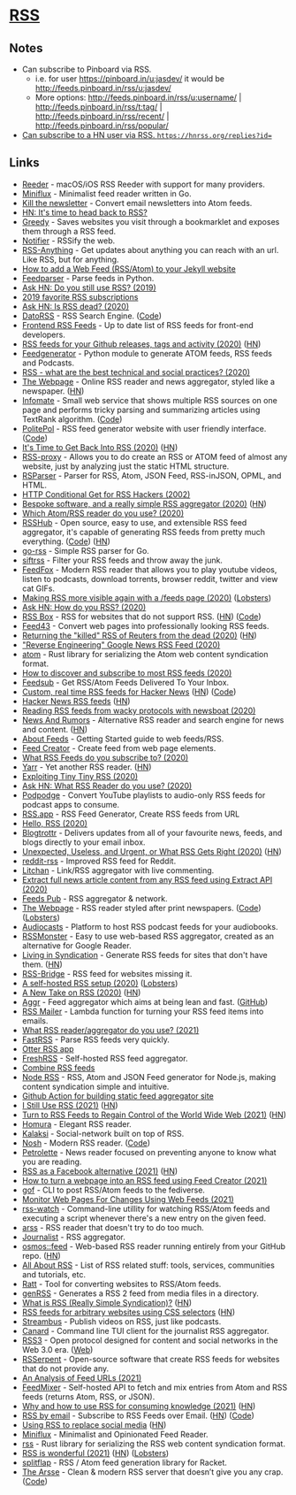 # [RSS](https://en.wikipedia.org/wiki/RSS)

## Notes

- Can subscribe to Pinboard via RSS.
  - i.e. for user https://pinboard.in/u:jasdev/ it would be http://feeds.pinboard.in/rss/u:jasdev/
  - More options: http://feeds.pinboard.in/rss/u:username/ | http://feeds.pinboard.in/rss/t:tag/ | http://feeds.pinboard.in/rss/recent/ | http://feeds.pinboard.in/rss/popular/
- [Can subscribe to a HN user via RSS. `https://hnrss.org/replies?id=`](https://news.ycombinator.com/item?id=24834158)

## Links

- [Reeder](http://reederapp.com/) - macOS/iOS RSS Reeder with support for many providers.
- [Miniflux](https://github.com/miniflux/miniflux) - Minimalist feed reader written in Go.
- [Kill the newsletter](https://www.kill-the-newsletter.com/) - Convert email newsletters into Atom feeds.
- [HN: It's time to head back to RSS?](https://news.ycombinator.com/item?id=16721690)
- [Greedy](https://github.com/rogierlommers/greedy) - Saves websites you visit through a bookmarklet and exposes them through a RSS feed.
- [Notifier](https://notifier.in/) - RSSify the web.
- [RSS-Anything](https://github.com/fabiospampinato/rssa) - Get updates about anything you can reach with an url. Like RSS, but for anything.
- [How to add a Web Feed (RSS/Atom) to your Jekyll website](https://gist.github.com/alexandru/ccabd60d52ad53027a7deb2ef01f5137)
- [Feedparser](https://github.com/kurtmckee/feedparser) - Parse feeds in Python.
- [Ask HN: Do you still use RSS? (2019)](https://news.ycombinator.com/item?id=21913598)
- [2019 favorite RSS subscriptions](https://danromero.org/2019-favorite-rss-subscriptions.html)
- [Ask HN: Is RSS dead? (2020)](https://news.ycombinator.com/item?id=22497184)
- [DatoRSS](http://www.datorss.com/) - RSS Search Engine. ([Code](https://github.com/davidesantangelo/dato.rss))
- [Frontend RSS Feeds](https://github.com/impressivewebs/frontend-feeds) - Up to date list of RSS feeds for front-end developers.
- [RSS feeds for your Github releases, tags and activity (2020)](https://www.ronaldsvilcins.com/2020/03/26/rss-feeds-for-your-github-releases-tags-and-activity/) ([HN](https://news.ycombinator.com/item?id=22691965))
- [Feedgenerator](https://github.com/lkiesow/python-feedgen) - Python module to generate ATOM feeds, RSS feeds and Podcasts.
- [RSS - what are the best technical and social practices? (2020)](https://lobste.rs/s/f1xb2d/rss_what_are_best_technical_social)
- [The Webpage](https://lobste.rs/s/ureotv/webpage_serverside_rendered_lo_fi_rss) - Online RSS reader and news aggregator, styled like a newspaper. ([HN](https://news.ycombinator.com/item?id=22863536))
- [Infomate](https://infomate.club/) - Small web service that shows multiple RSS sources on one page and performs tricky parsing and summarizing articles using TextRank algorithm. ([Code](https://github.com/vas3k/infomate.club))
- [PolitePol](https://politepol.com/en/) - RSS feed generator website with user friendly interface. ([Code](https://github.com/taroved/pol))
- [It's Time to Get Back Into RSS (2020)](https://danielmiessler.com/blog/its-time-to-get-back-into-rss/) ([HN](https://news.ycombinator.com/item?id=23212812))
- [RSS-proxy](https://github.com/damoeb/rss-proxy) - Allows you to do create an RSS or ATOM feed of almost any website, just by analyzing just the static HTML structure.
- [RSParser](https://github.com/Ranchero-Software/RSParser) - Parser for RSS, Atom, JSON Feed, RSS-inJSON, OPML, and HTML.
- [HTTP Conditional Get for RSS Hackers (2002)](https://fishbowl.pastiche.org/2002/10/21/http_conditional_get_for_rss_hackers)
- [Bespoke software, and a really simple RSS aggregator (2020)](https://routley.io/posts/bespoke-software-rss-aggregator/) ([HN](https://news.ycombinator.com/item?id=23304512))
- [Which Atom/RSS reader do you use? (2020)](https://lobste.rs/s/hwhptd/which_atom_rss_reader_do_you_use)
- [RSSHub](https://rsshub.app/) - Open source, easy to use, and extensible RSS feed aggregator, it's capable of generating RSS feeds from pretty much everything. ([Code](https://github.com/DIYgod/RSSHub)) ([HN](https://news.ycombinator.com/item?id=24213682))
- [go-rss](https://github.com/ungerik/go-rss) - Simple RSS parser for Go.
- [siftrss](https://siftrss.com/) - Filter your RSS feeds and throw away the junk.
- [FeedFox](https://github.com/manikandanraji/feedfox) - Modern RSS reader that allows you to play youtube videos, listen to podcasts, download torrents, browser reddit, twitter and view cat GIFs.
- [Making RSS more visible again with a /feeds page (2020)](https://marcus.io/blog/making-rss-more-visible-again-with-slash-feeds) ([Lobsters](https://lobste.rs/s/3bktxr/making_rss_more_visible_again_with_feeds))
- [Ask HN: How do you RSS? (2020)](https://news.ycombinator.com/item?id=23577265)
- [RSS Box](https://rssbox.herokuapp.com/) - RSS for websites that do not support RSS. ([HN](https://news.ycombinator.com/item?id=23583629)) ([Code](https://github.com/stefansundin/rssbox))
- [Feed43](https://feed43.com/) - Convert web pages into professionally looking RSS feeds.
- [Returning the "killed" RSS of Reuters from the dead (2020)](https://codarium.substack.com/p/returning-the-killed-rss-of-reuters) ([HN](https://news.ycombinator.com/item?id=23595164))
- ["Reverse Engineering" Google News RSS Feed (2020)](https://codarium.substack.com/p/reverse-engineering-google-news-rss)
- [atom](https://github.com/rust-syndication/atom) - Rust library for serializing the Atom web content syndication format.
- [How to discover and subscribe to most RSS feeds (2020)](https://toffelblog.xyz/tips/discover-rss/)
- [Feedsub](https://feedsub.com/) - Get RSS/Atom Feeds Delivered To Your Inbox.
- [Custom, real time RSS feeds for Hacker News](https://hnrss.github.io/) ([HN](https://news.ycombinator.com/item?id=25058236)) ([Code](https://github.com/hnrss/hnrss))
- [Hacker News RSS feeds](https://edavis.github.io/hnrss/) ([HN](https://news.ycombinator.com/item?id=23778510))
- [Reading RSS feeds from wacky protocols with newsboat (2020)](https://brokenco.de/2020/07/07/newsboat-wacky-feeds.html)
- [News And Rumors](https://newsandrumors.com/) - Alternative RSS reader and search engine for news and content. ([HN](https://news.ycombinator.com/item?id=23999065))
- [About Feeds](https://aboutfeeds.com/) - Getting Started guide to web feeds/RSS.
- [Feed Creator](http://createfeed.fivefilters.org/) - Create feed from web page elements.
- [What RSS Feeds do you subscribe to? (2020)](https://lobste.rs/s/eiditd/what_rss_feeds_do_you_subscribe)
- [Yarr](https://github.com/nkanaev/yarr) - Yet another RSS reader. ([HN](https://news.ycombinator.com/item?id=24469257))
- [Exploiting Tiny Tiny RSS (2020)](https://www.digeex.de/blog/tinytinyrss/)
- [Ask HN: What RSS Reader do you use? (2020)](https://news.ycombinator.com/item?id=24658424)
- [Podpodge](https://github.com/reibitto/podpodge) - Convert YouTube playlists to audio-only RSS feeds for podcast apps to consume.
- [RSS.app](https://rss.app/) - RSS Feed Generator, Create RSS feeds from URL
- [Hello, RSS (2020)](https://paulstamatiou.com/hello-rss/)
- [Blogtrottr](https://blogtrottr.com/) - Delivers updates from all of your favourite news, feeds, and blogs directly to your email inbox.
- [Unexpected, Useless, and Urgent, or What RSS Gets Right (2020)](https://www.charlieharrington.com/unexpected-useless-and-urgent) ([HN](https://news.ycombinator.com/item?id=24899256))
- [reddit-rss](https://github.com/trashhalo/reddit-rss) - Improved RSS feed for Reddit.
- [Litchan](https://litchan.com/) - Link/RSS aggregator with live commenting.
- [Extract full news article content from any RSS feed using Extract API (2020)](https://pipfeed.com/2020/11/09/tutorial-extract-full-news-article-content-from-any-rss-feed-using-extract-api/)
- [Feeds Pub](https://feeds.pub/) - RSS aggregator & network.
- [The Webpage](https://news.russellsaw.io/) - RSS reader styled after print newspapers. ([Code](https://github.com/arussellsaw/news)) ([Lobsters](https://lobste.rs/s/crkcf1/webpage_rss_reader_styled_after_print))
- [Audiocasts](https://github.com/fnoah/audiocasts) - Platform to host RSS podcast feeds for your audiobooks.
- [RSSMonster](https://github.com/pietheinstrengholt/rssmonster) - Easy to use web-based RSS aggregator, created as an alternative for Google Reader.
- [Living in Syndication](https://gitlab.com/ericlathrop/living_in_syndication) - Generate RSS feeds for sites that don't have them. ([HN](https://news.ycombinator.com/item?id=25176605))
- [RSS-Bridge](https://github.com/RSS-Bridge/rss-bridge) - RSS feed for websites missing it.
- [A self-hosted RSS setup (2020)](https://www.stevegattuso.me/2020/11/30/self-host-rss.html) ([Lobsters](https://lobste.rs/s/iocucx/self_hosted_rss_setup))
- [A New Take on RSS (2020)](https://findka.com/blog/new-take-on-rss/) ([HN](https://news.ycombinator.com/item?id=25376849))
- [Aggr](https://aggr.md/) - Feed aggregator which aims at being lean and fast. ([GitHub](https://github.com/aggr))
- [RSS Mailer](https://github.com/victoriadrake/rss-mailer) - Lambda function for turning your RSS feed items into emails.
- [What RSS reader/aggregator do you use? (2021)](https://lobste.rs/s/k0bmip/what_rss_reader_aggregator_do_you_use)
- [FastRSS](https://github.com/avencera/fast_rss) - Parse RSS feeds very quickly.
- [Otter RSS app](https://www.joshholtz.com/blog/2021/01/13/launching-an-otter-rss-reader)
- [FreshRSS](https://github.com/FreshRSS/FreshRSS) - Self-hosted RSS feed aggregator.
- [Combine RSS feeds](https://github.com/awocallaghan/node-rss-combiner)
- [Node RSS](https://github.com/jpmonette/feed) - RSS, Atom and JSON Feed generator for Node.js, making content syndication simple and intuitive.
- [Github Action for building static feed aggregator site](https://github.com/llun/feeds)
- [I Still Use RSS (2021)](https://atthis.link/blog/2021/rss.html) ([HN](https://news.ycombinator.com/item?id=26014344))
- [Turn to RSS Feeds to Regain Control of the World Wide Web (2021)](http://techrights.org/2021/02/06/rss-feeds-www/) ([HN](https://news.ycombinator.com/item?id=26047846))
- [Homura](https://github.com/Saul-Mirone/homura) - Elegant RSS reader.
- [Kalaksi](https://www.kalaksi.com/) - Social-network built on top of RSS.
- [Nosh](https://nosh.rocks/) - Modern RSS reader. ([Code](https://github.com/mikefrancis/nosh))
- [Petrolette](http://petrolette.space/) - News reader focused on preventing anyone to know what you are reading.
- [RSS as a Facebook alternative (2021)](https://thenewleafjournal.com/around-the-web-rss-as-a-facebook-alternative/) ([HN](https://news.ycombinator.com/item?id=26403669))
- [How to turn a webpage into an RSS feed using Feed Creator (2021)](https://www.fivefilters.org/2021/how-to-turn-a-webpage-into-an-rss-feed/)
- [gof](https://sr.ht/~mjorgensen/gof/) - CLI to post RSS/Atom feeds to the fediverse.
- [Monitor Web Pages For Changes Using Web Feeds (2021)](https://www.inoreader.com/blog/2021/04/monitor-web-pages-for-changes-with-web-feeds.html)
- [rss-watch](https://github.com/mkroman/rss-watch) - Command-line utillity for watching RSS/Atom feeds and executing a script whenever there's a new entry on the given feed.
- [arss](https://github.com/1ntEgr8/arss) - RSS reader that doesn't try to do too much.
- [Journalist](https://github.com/mrusme/journalist) - RSS aggregator.
- [osmos::feed](https://github.com/osmoscraft/osmosfeed) - Web-based RSS reader running entirely from your GitHub repo. ([HN](https://news.ycombinator.com/item?id=27010144))
- [All About RSS](https://github.com/AboutRSS/ALL-about-RSS) - List of RSS related stuff: tools, services, communities and tutorials, etc.
- [Ratt](https://gitlab.com/microo8/ratt) - Tool for converting websites to RSS/Atom feeds.
- [genRSS](https://github.com/amsehili/genRSS) - Generates a RSS 2 feed from media files in a directory.
- [What is RSS (Really Simple Syndication)?](https://ncase.me/rss/) ([HN](https://news.ycombinator.com/item?id=27709549))
- [RSS feeds for arbitrary websites using CSS selectors](https://feed-me-up-scotty.vincenttunru.com/) ([HN](https://news.ycombinator.com/item?id=27739568))
- [Streambus](https://streambus.com/) - Publish videos on RSS, just like podcasts.
- [Canard](https://github.com/mrusme/canard) - Command line TUI client for the journalist RSS aggregator.
- [RSS3](https://github.com/NaturalSelectionLabs/RSS3) - Open protocol designed for content and social networks in the Web 3.0 era. ([Web](https://rss3.io/))
- [RSSerpent](https://github.com/RSSerpent/RSSerpent) - Open-source software that create RSS feeds for websites that do not provide any.
- [An Analysis of Feed URLs (2021)](https://blog.jim-nielsen.com/2021/feed-urls/)
- [FeedMixer](https://github.com/cristoper/feedmixer) - Self-hosted API to fetch and mix entries from Atom and RSS feeds (returns Atom, RSS, or JSON).
- [Why and how to use RSS for consuming knowledge (2021)](https://bluprince13.com/blog/why-and-how-to-use-rss-for-consuming-knowledge) ([HN](https://news.ycombinator.com/item?id=28412084))
- [RSS by email](https://rssby.email/) - Subscribe to RSS Feeds over Email. ([HN](https://news.ycombinator.com/item?id=28571528)) ([Code](https://github.com/skx/rss2email))
- [Using RSS to replace social media](https://lukesmith.xyz/blog/a-guide-to-using-rss-to-replace-social-media) ([HN](https://news.ycombinator.com/item?id=28645871))
- [Miniflux](https://miniflux.app/) - Minimalist and Opinionated Feed Reader.
- [rss](https://github.com/rust-syndication/rss) - Rust library for serializing the RSS web content syndication format.
- [RSS is wonderful (2021)](https://quakkels.com/posts/rss-is-wonderful/) ([HN](https://news.ycombinator.com/item?id=28967540)) ([Lobsters](https://lobste.rs/s/s68iid/rss_is_wonderful))
- [splitflap](https://github.com/otherjoel/splitflap) - RSS / Atom feed generation library for Racket.
- [The Arsse](https://thearsse.com/) - Clean & modern RSS server that doesn’t give you any crap. ([Code](https://github.com/mensbeam/arsse))
